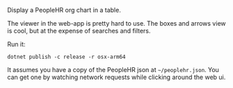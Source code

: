 Display a PeopleHR org chart in a table.

The viewer in the web-app is pretty hard to use.
The boxes and arrows view is cool, but at the expense of searches and filters.

Run it:

```shell
dotnet publish -c release -r osx-arm64
```

It assumes you have a copy of the PeopleHR json at `~/peoplehr.json`.
You can get one by watching network requests while clicking around the web ui.
